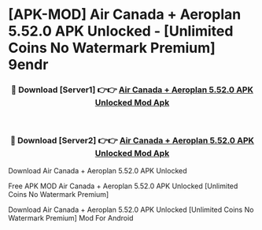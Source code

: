 # [APK-MOD] Air Canada + Aeroplan 5.52.0 APK Unlocked - [Unlimited Coins No Watermark Premium] 9endr



<div align="center">
<h3>🔴 Download [Server1] 👉👉 <a href="https://momento.my/?title=Air_Canada_+_Aeroplan_5.52.0_APK_Unlocked">Air Canada + Aeroplan 5.52.0 APK Unlocked Mod Apk</a></h3><br>

<h3>🔴 Download [Server2] 👉👉 <a href="https://momento.my/?title=Air_Canada_+_Aeroplan_5.52.0_APK_Unlocked">Air Canada + Aeroplan 5.52.0 APK Unlocked Mod Apk</a></h3>
</div>



Download Air Canada + Aeroplan 5.52.0 APK Unlocked 

Free APK MOD Air Canada + Aeroplan 5.52.0 APK Unlocked [Unlimited Coins No Watermark Premium]

Download Air Canada + Aeroplan 5.52.0 APK Unlocked [Unlimited Coins No Watermark Premium] Mod For Android
